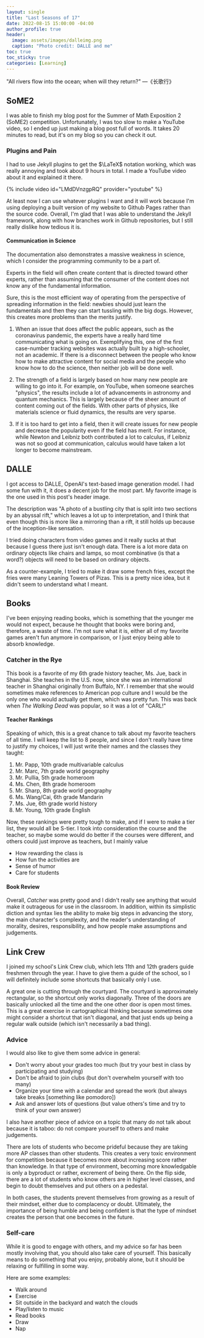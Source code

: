 ```yaml
---
layout: single
title: "Last Seasons of 17"
date: 2022-08-15 15:00:00 -04:00
author_profile: true
header: 
  image: assets/images/dalleimg.png
  caption: "Photo credit: DALLE and me"
toc: true
toc_sticky: true
categories: [Learning]
---
```


"All rivers flow into the ocean; when will they return?" —《长歌行》

## SoME2
I was able to finish my blog post for the Summer of Math Exposition 2 (SoME2) competition. Unfortunately, I was too slow to make a YouTube video, so I ended up just making a blog post full of words. It takes 20 minutes to read, but it's on my blog so you can check it out. 

### Plugins and Pain
I had to use Jekyll plugins to get the $\LaTeX$ notation working, which was really annoying and took about 9 hours in total. I made a YouTube video about it and explained it there. 

{% include video id="LMdDVnzgpRQ" provider="youtube" %}

At least now I can use whatever plugins I want and it will work because I'm using deploying a built version of my website to Github Pages rather than the source code. Overall, I'm glad that I was able to understand the Jekyll framework, along with how branches work in Github repositories, but I still really dislike how tedious it is. 

#### Communication in Science
The documentation also demonstrates a massive weakness in science, which I consider the programming community to be a part of.

Experts in the field will often create content that is directed toward other experts, rather than assuming that the consumer of the content does not know any of the fundamental information. 

Sure, this is the most efficient way of operating from the perspective of spreading information in the field: newbies should just learn the fundamentals and then they can start tussling with the big dogs. However, this creates more problems than the merits justify.

1. When an issue that does affect the public appears, such as the coronavirus pandemic, the experts have a really hard time communicating what is going on. Exemplifying this, one of the first case-number tracking websites was actually built by a high-schooler, not an academic. If there is a disconnect between the people who know how to make attractive content for social media and the people who know how to do the science, then neither job will be done well. 

2. The strength of a field is largely based on how many new people are willing to go into it. For example, on YouTube, when someone searches "physics", the results include a lot of advancements in astronomy and quantum mechanics. This is largely because of the sheer amount of content coming out of the fields. With other parts of physics, like materials science or fluid dynamics, the results are very sparse. 

3. If it is too hard to get into a field, then it will create issues for new people and decrease the popularity even if the field has merit. For instance, while Newton and Leibniz both contributed a lot to calculus, if Leibniz was not so good at communication, calculus would have taken a lot longer to become mainstream. 

## DALLE
I got access to DALLE, OpenAI's text-based image generation model. I had some fun with it, it does a decent job for the most part. My favorite image is the one used in this post's header image. 

The description was "A photo of a bustling city that is split into two sections by an abyssal rift," which leaves a lot up to interpretation, and I think that even though this is more like a mirroring than a rift, it still holds up because of the inception-like sensation. 

I tried doing characters from video games and it really sucks at that because I guess there just isn't enough data. There is a lot more data on ordinary objects like chairs and lamps, so most combinative (is that a word?) objects will need to be based on ordinary objects.

As a counter-example, I tried to make it draw some french fries, except the fries were many Leaning Towers of Pizas. This is a pretty nice idea, but it didn't seem to understand what I meant. 

## Books
I've been enjoying reading books, which is something that the younger me would not expect, because he thought that books were boring and, therefore, a waste of time. I'm not sure what it is, either all of my favorite games aren't fun anymore in comparison, or I just enjoy being able to absorb knowledge.

### Catcher in the Rye
This book is a favorite of my 6th grade history teacher, Ms. Jue, back in Shanghai. She teaches in the U.S. now, since she was an international teacher in Shanghai originally from Buffalo, NY. I remember that she would sometimes make references to American pop culture and I would be the only one who would actually get them, which was pretty fun. This was back when *The Walking Dead* was popular, so it was a lot of "CARL!"

#### Teacher Rankings 
Speaking of which, this is a great chance to talk about my favorite teachers of all time. I will keep the list to 8 people, and since I don't really have time to justify my choices, I will just write their names and the classes they taught:

1. Mr. Papp, 10th grade multivariable calculus
2. Mr. Marc, 7th grade world geography
3. Mr. Pullia, 5th grade homeroom
4. Ms. Chen, 8th grade homeroom
5. Mr. Sharp, 8th grade world geography
6. Ms. Wang/Cai, 6th grade Mandarin
7. Ms. Jue, 6th grade world history
8. Mr. Young, 10th grade English

Now, these rankings were pretty tough to make, and if I were to make a tier list, they would all be S-tier. I took into consideration the course and the teacher, so maybe some would do better if the courses were different, and others could just improve as teachers, but I mainly value

- How rewarding the class is
- How fun the activities are
- Sense of humor
- Care for students

#### Book Review
Overall, *Catcher* was pretty good and I didn't really see anything that would make it outrageous for use in the classroom. In addition, within its simplistic diction and syntax lies the ability to make big steps in advancing the story, the main character's complexity, and the reader's understanding of morality, desires, responsibility, and how people make assumptions and judgements. 

## Link Crew
I joined my school's Link Crew club, which lets 11th and 12th graders guide freshmen through the year. I have to give them a guide of the school, so I will definitely include some shortcuts that basically only I use. 

A great one is cutting through the courtyard. The courtyard is approximately rectangular, so the shortcut only works diagonally. Three of the doors are basically unlocked all the time and the one other door is open most times. This is a great exercise in cartographical thinking because sometimes one might consider a shortcut that isn't diagonal, and that just ends up being a regular walk outside (which isn't necessarily a bad thing). 

### Advice
I would also like to give them some advice in general:
- Don't worry about your grades too much (but try your best in class by participating and studying)
- Don't be afraid to join clubs (but don't overwhelm yourself with too many)
- Organize your time with a calendar and spread the work (but always take breaks \[something like pomodoro\])
- Ask and answer lots of questions (but value others's time and try to think of your own answer)

I also have another piece of advice on a topic that many do not talk about because it is taboo: do not compare yourself to others and make judgements. 

There are lots of students who become prideful because they are taking more AP classes than other students. This creates a very toxic environment for competition because it becomes more about increasing score rather than knowledge. In that type of environment, becoming more knowledgable is only a byproduct or rather, excrement of being there. On the flip side, there are a lot of students who know others are in higher level classes, and begin to doubt themselves and put others on a pedestal. 

In both cases, the students prevent themselves from growing as a result of their mindset, either due to complacency or doubt. Ultimately, the importance of being humble and being confident is that the type of mindset creates the person that one becomes in the future. 

### Self-care
While it is good to engage with others, and my advice so far has been mostly involving that, you should also take care of yourself. This basically means to do something that you enjoy, probably alone, but it should be relaxing or fulfilling in some way. 

Here are some examples:
- Walk around
- Exercise
- Sit outside in the backyard and watch the clouds
- Play/listen to music
- Read books
- Draw
- Nap